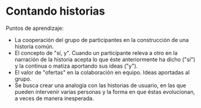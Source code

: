 Contando historias
======
Puntos de aprendizaje: 
* La cooperación del grupo de participantes en la construcción de una historia común.
* El concepto de "sí, y". Cuando un participante releva a otro en la narración de la historia acepta lo que éste anteriormente ha dicho ("sí") y la continua o matiza aportando sus ideas ("y").
* El valor de "ofertas" en la colaboración en equipo. Ideas aportadas al grupo.
* Se busca crear una analogía con las historias de usuario, en las que pueden intervenir varias personas y la forma en que éstas evolucionan, a veces de manera inesperada.
